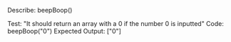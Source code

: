 Describe: beepBoop()

Test: "It should return an array with a 0 if the number 0 is inputted"
Code: beepBoop("0")
Expected Output: ["0"]